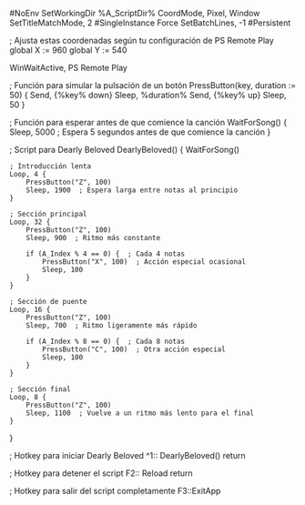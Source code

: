 #NoEnv
SetWorkingDir %A_ScriptDir%
CoordMode, Pixel, Window
SetTitleMatchMode, 2
#SingleInstance Force
SetBatchLines, -1
#Persistent

; Ajusta estas coordenadas según tu configuración de PS Remote Play
global X := 960
global Y := 540

WinWaitActive, PS Remote Play

; Función para simular la pulsación de un botón
PressButton(key, duration := 50) {
    Send, {%key% down}
    Sleep, %duration%
    Send, {%key% up}
    Sleep, 50
}

; Función para esperar antes de que comience la canción
WaitForSong() {
    Sleep, 5000  ; Espera 5 segundos antes de que comience la canción
}

; Script para Dearly Beloved
DearlyBeloved() {
    WaitForSong()

    ; Introducción lenta
    Loop, 4 {
        PressButton("Z", 100)
        Sleep, 1900  ; Espera larga entre notas al principio
    }

    ; Sección principal
    Loop, 32 {
        PressButton("Z", 100)
        Sleep, 900  ; Ritmo más constante

        if (A_Index % 4 == 0) {  ; Cada 4 notas
            PressButton("X", 100)  ; Acción especial ocasional
            Sleep, 100
        }
    }

    ; Sección de puente
    Loop, 16 {
        PressButton("Z", 100)
        Sleep, 700  ; Ritmo ligeramente más rápido

        if (A_Index % 8 == 0) {  ; Cada 8 notas
            PressButton("C", 100)  ; Otra acción especial
            Sleep, 100
        }
    }

    ; Sección final
    Loop, 8 {
        PressButton("Z", 100)
        Sleep, 1100  ; Vuelve a un ritmo más lento para el final
    }
}

; Hotkey para iniciar Dearly Beloved
^1::
DearlyBeloved()
return

; Hotkey para detener el script
F2::
Reload
return

; Hotkey para salir del script completamente
F3::ExitApp

<!---
asesino20/asesino20 is a ✨ special ✨ repository because its `README.md` (this file) appears on your GitHub profile.
You can click the Preview link to take a look at your changes.
--->

